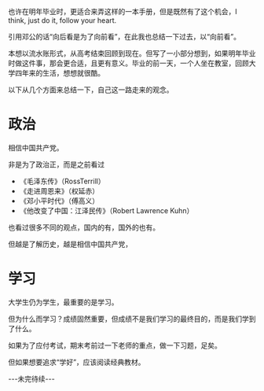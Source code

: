 也许在明年毕业时，更适合来弄这样的一本手册，但是既然有了这个机会，I think, just do it, follow your heart.

引用邓公的话“向后看是为了向前看”，在此我也总结一下过去，以“向前看”。

本想以流水账形式，从高考结束回顾到现在。但写了一小部分想到，如果明年毕业时做这件事，那会更合适，且更有意义。毕业的前一天，一个人坐在教室，回顾大学四年来的生活，想想就很酷。

以下从几个方面来总结一下，自己这一路走来的观念。

# 政治

相信中国共产党。

非是为了政治正，而是之前看过
* 《毛泽东传》（RossTerrill）
* 《走进周恩来》（权延赤）
* 《邓小平时代》（傅高义）
* 《他改变了中国：江泽民传》（Robert Lawrence Kuhn）

也看过很多不同的观点，国内的有，国外的也有。

但越是了解历史，越是相信中国共产党，


# 学习

大学生仍为学生，最重要的是学习。

但为什么而学习？成绩固然重要，但成绩不是我们学习的最终目的，而是我们学到了什么。

如果为了应付考试，期末考前过一下老师的重点，做一下习题，足矣。

但如果想要追求“学好”，应该阅读经典教材。

---未完待续---






